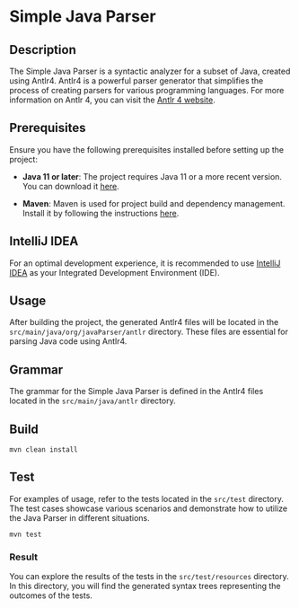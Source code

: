 # Simple Java Parser

## Description

The Simple Java Parser is a syntactic analyzer for a subset of Java, created using Antlr4. 
Antlr4 is a powerful parser generator that simplifies the process of creating parsers for various programming languages. For more information on Antlr 4, you can visit the [Antlr 4 website](https://www.antlr.org/).

## Prerequisites

Ensure you have the following prerequisites installed before setting up the project:

- **Java 11 or later**: The project requires Java 11 or a more recent version. You can download it [here](https://www.oracle.com/java/technologies/javase-jdk11-downloads.html).

- **Maven**: Maven is used for project build and dependency management. Install it by following the instructions [here](https://maven.apache.org/install.html).



## IntelliJ IDEA 

For an optimal development experience, it is recommended to use [IntelliJ IDEA](https://www.jetbrains.com/idea/) as your Integrated Development Environment (IDE).

## Usage

After building the project, the generated Antlr4 files will be located in the `src/main/java/org/javaParser/antlr` directory. These files are essential for parsing Java code using Antlr4. 

## Grammar 

The grammar for the Simple Java Parser is defined in the Antlr4 files located in the `src/main/java/antlr` directory. 

## Build
    mvn clean install

## Test

For examples of usage, refer to the tests located in the `src/test` directory. The test cases showcase various scenarios and demonstrate how to utilize the Java Parser in different situations.
    
    mvn test

### Result
You can explore the results of the tests in the `src/test/resources` directory. In this directory, you will find the generated syntax trees representing the outcomes of the tests.